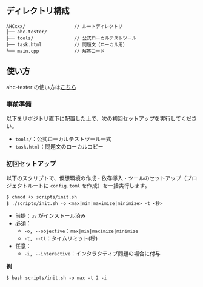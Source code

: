 ## ディレクトリ構成

```
AHCxxx/                  // ルートディレクトリ
├── ahc-tester/          
├── tools/               // 公式ローカルテストツール
├── task.html            // 問題文（ローカル用）
└── main.cpp             // 解答コード
```

## 使い方

ahc-tester の使い方は[こちら](https://github.com/KKT89/ahc-tester/blob/main/README.md)

### 事前準備

以下をリポジトリ直下に配置した上で、次の初回セットアップを実行してください。
- `tools/`：公式ローカルテストツール一式
- `task.html`：問題文のローカルコピー

### 初回セットアップ
以下のスクリプトで、仮想環境の作成・依存導入・ツールのセットアップ（プロジェクトルートに `config.toml` を作成）を一括実行します。

```
$ chmod +x scripts/init.sh
$ ./scripts/init.sh -o <max|min|maximize|minimize> -t <秒>
```

- 前提：`uv` がインストール済み
- 必須：
  - `-o, --objective`：`max|min|maximize|minimize`
  - `-t, --tl`：タイムリミット(秒)
- 任意：
  - `-i, --interactive`：インタラクティブ問題の場合に付与

**例**

```
$ bash scripts/init.sh -o max -t 2 -i
```
